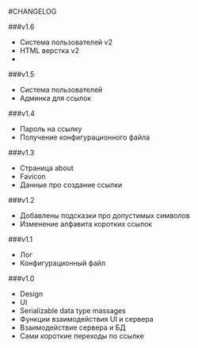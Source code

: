 #CHANGELOG

###v1.6
- Система пользователей v2
- HTML верстка v2
- 

###v1.5
- Система пользователей
- Админка для ссылок

###v1.4
- Пароль на ссылку 
- Получение конфигурационного файла

###v1.3
- Страница about
- Favicon
- Данные про создание ссылки

###v1.2 
- Добавлены подсказки про допустимых символов
- Изменение алфавита коротких ссылок

###v1.1
- Лог
- Конфигурационный файл

###v1.0
- Design
- UI
- Serializable data type massages
- Функции взаимодействия UI и сервера
- Взаимодействие сервера и БД
- Сами короткие переходы по ссылке